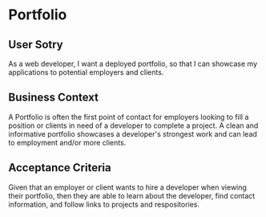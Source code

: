 # Portfolio

## User Sotry

As a web developer, I want a deployed portfolio, so that I can showcase my applications to potential employers and clients.


## Business Context

A Portfolio is often the first point of contact for employers looking to fill a position or clients in need of a developer to complete a project.  A clean and informative portfolio showcases a developer's strongest work and can lead to employment and/or more clients.

## Acceptance Criteria

Given that an employer or client wants to hire a developer when viewing their portfolio, then they are able to learn about the developer, find contact information, and follow links to projects and respositories.


